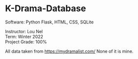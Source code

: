# K-Drama-Database
Software: Python Flask, HTML, CSS, SQLite

Instructor: Lou Nel <br/>
Term: Winter 2022 <br/>
Project Grade: 100% <br/>

All data taken from https://mydramalist.com/
None of it is mine. 



